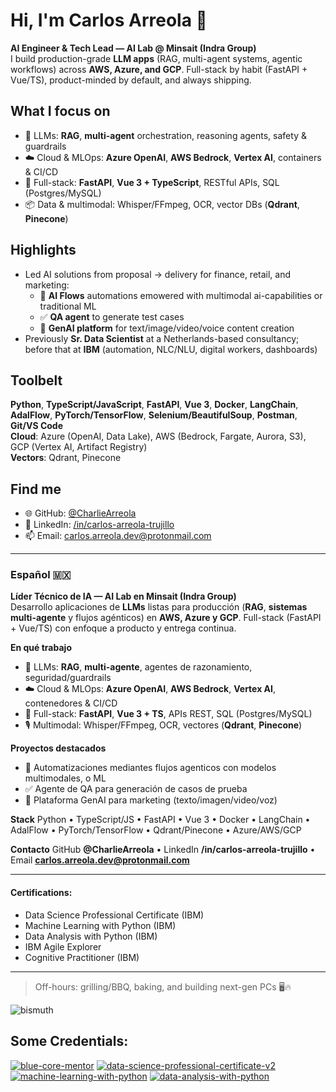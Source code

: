 # Hi, I'm Carlos Arreola 👋

**AI Engineer & Tech Lead — AI Lab @ Minsait (Indra Group)**  
I build production-grade **LLM apps** (RAG, multi-agent systems, agentic workflows) across **AWS, Azure, and GCP**. Full-stack by habit (FastAPI + Vue/TS), product-minded by default, and always shipping.

## What I focus on
- 🧠 LLMs: **RAG**, **multi-agent** orchestration, reasoning agents, safety & guardrails  
- ☁️ Cloud & MLOps: **Azure OpenAI**, **AWS Bedrock**, **Vertex AI**, containers & CI/CD  
- 🧰 Full-stack: **FastAPI**, **Vue 3 + TypeScript**, RESTful APIs, SQL (Postgres/MySQL)  
- 📦 Data & multimodal: Whisper/FFmpeg, OCR, vector DBs (**Qdrant**, **Pinecone**)

## Highlights
- Led AI solutions from proposal → delivery for finance, retail, and marketing:  
  - 📑 **AI Flows** automations emowered with multimodal ai-capabilities or traditional ML  
  - ✅ **QA agent** to generate test cases  
  - 🎨 **GenAI platform** for text/image/video/voice content creation  
- Previously **Sr. Data Scientist** at a Netherlands-based consultancy; before that at **IBM** (automation, NLC/NLU, digital workers, dashboards)

## Toolbelt
**Python**, **TypeScript/JavaScript**, **FastAPI**, **Vue 3**, **Docker**, **LangChain**, **AdalFlow**, **PyTorch/TensorFlow**, **Selenium/BeautifulSoup**, **Postman**, **Git/VS Code**  
**Cloud**: Azure (OpenAI, Data Lake), AWS (Bedrock, Fargate, Aurora, S3), GCP (Vertex AI, Artifact Registry)  
**Vectors**: Qdrant, Pinecone

## Find me
- 🌐 GitHub: [@CharlieArreola](https://github.com/CharlieArreola)
- 💼 LinkedIn: [/in/carlos-arreola-trujillo](https://www.linkedin.com/in/carlos-arreola-trujillo/)
- 📫 Email: carlos.arreola.dev@protonmail.com

---

### Español 🇲🇽
**Líder Técnico de IA — AI Lab en Minsait (Indra Group)**  
Desarrollo aplicaciones de **LLMs** listas para producción (**RAG**, **sistemas multi-agente** y flujos agénticos) en **AWS, Azure y GCP**. Full-stack (FastAPI + Vue/TS) con enfoque a producto y entrega continua.

**En qué trabajo**
- 🧠 LLMs: **RAG**, **multi-agente**, agentes de razonamiento, seguridad/guardrails  
- ☁️ Cloud & MLOps: **Azure OpenAI**, **AWS Bedrock**, **Vertex AI**, contenedores & CI/CD  
- 🧰 Full-stack: **FastAPI**, **Vue 3 + TS**, APIs REST, SQL (Postgres/MySQL)  
- 🎙️ Multimodal: Whisper/FFmpeg, OCR, vectores (**Qdrant**, **Pinecone**)

**Proyectos destacados**
- 📑 Automatizaciones mediantes flujos agenticos con modelos multimodales, o ML 
- ✅ Agente de QA para generación de casos de prueba  
- 🎨 Plataforma GenAI para marketing (texto/imagen/video/voz)

**Stack**
Python • TypeScript/JS • FastAPI • Vue 3 • Docker • LangChain • AdalFlow • PyTorch/TensorFlow • Qdrant/Pinecone • Azure/AWS/GCP

**Contacto**
GitHub **@CharlieArreola** • LinkedIn **/in/carlos-arreola-trujillo** • Email **carlos.arreola.dev@protonmail.com**

---

#### Certifications:
- Data Science Professional Certificate (IBM)
- Machine Learning with Python (IBM)
- Data Analysis with Python (IBM)
- IBM Agile Explorer
- Cognitive Practitioner (IBM)

---

> Off-hours: grilling/BBQ, baking, and building next-gen PCs 🖥️🔥


![bismuth](https://user-images.githubusercontent.com/44590893/154608094-5f4713a3-b776-46e0-893e-0e6521dba414.png)


## Some Credentials:
[![blue-core-mentor](https://user-images.githubusercontent.com/44590893/154390329-9290a131-be50-4398-adfb-24190a771c23.png)](https://www.credly.com/badges/b66f35de-8248-4ce3-8703-3a9bd18f32ce/public_url)
[![data-science-professional-certificate-v2](https://user-images.githubusercontent.com/44590893/154390493-f3e06836-346e-4fc3-b9d5-c5b335a33c8c.png)](https://www.credly.com/badges/8461930e-5b5e-4dd6-8af7-ca93376d7b75/public_url)
[![machine-learning-with-python](https://user-images.githubusercontent.com/44590893/154390592-3d06551a-713d-49d1-904f-7ace92308ece.png)](https://www.credly.com/badges/910dcec1-199d-4e2d-992e-18d626a586eb/public_url)
[![data-analysis-with-python](https://user-images.githubusercontent.com/44590893/154390680-e0ecb924-58c1-4554-aa43-1d04c5689221.png)](https://www.credly.com/badges/b6fa8966-cb11-45a6-a0c1-4d1c6af1666d/public_url)

